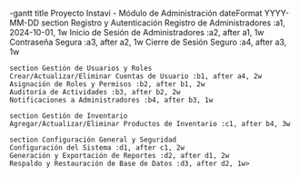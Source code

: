 -gantt
    title Proyecto Instavi - Módulo de Administración
    dateFormat  YYYY-MM-DD
    section Registro y Autenticación
    Registro de Administradores :a1, 2024-10-01, 1w
    Inicio de Sesión de Administradores :a2, after a1, 1w
    Contraseña Segura :a3, after a2, 1w
    Cierre de Sesión Seguro :a4, after a3, 1w
    
    section Gestión de Usuarios y Roles
    Crear/Actualizar/Eliminar Cuentas de Usuario :b1, after a4, 2w
    Asignación de Roles y Permisos :b2, after b1, 2w
    Auditoría de Actividades :b3, after b2, 2w
    Notificaciones a Administradores :b4, after b3, 1w
    
    section Gestión de Inventario
    Agregar/Actualizar/Eliminar Productos de Inventario :c1, after b4, 3w
    
    section Configuración General y Seguridad
    Configuración del Sistema :d1, after c1, 2w
    Generación y Exportación de Reportes :d2, after d1, 2w
    Respaldo y Restauración de Base de Datos :d3, after d2, 1w>
